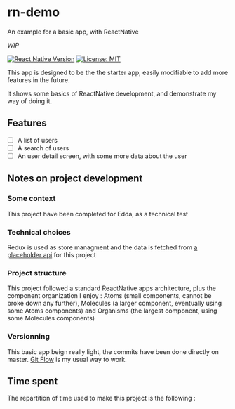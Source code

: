# rn-demo
An example for a basic app, with ReactNative

*WIP*

[![React Native Version](https://img.shields.io/badge/react--native-0.69.X-green)]()
[![License: MIT](https://img.shields.io/badge/License-MIT-yellow.svg)](https://opensource.org/licenses/MIT)

This app is designed to be the the starter app, easily modifiable to add more features in the future.  

It shows some basics of ReactNative development, and demonstrate my way of doing it.

## Features
 - [ ] A list of users
 - [ ] A search of users
 - [ ] An user detail screen, with some more data about the user
 
## Notes on project development
### Some context
This project have been completed for Edda, as a technical test

### Technical choices
Redux is used as store managment and the data is fetched from [a placeholder api](https://jsonplaceholder.typicode.com) for this project

### Project structure
This project followed a standard ReactNative apps architecture, plus the component organization I enjoy : Atoms (small components, cannot be broke down any further), Molecules (a larger component, eventually using some Atoms components) and Organisms (the largest component, using some Molecules components)

### Versionning
This basic app beign really light, the commits have been done directly on master. [Git Flow](https://www.atlassian.com/git/tutorials/comparing-workflows/gitflow-workflow#:~:text=What%20is%20Gitflow%3F,lived%20branches%20and%20larger%20commits.) is my usual way to work.

## Time spent
The repartition of time used to make this project is the following : 
